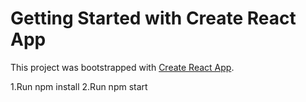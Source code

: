 

# Getting Started with Create React App

This project was bootstrapped with [Create React App](https://github.com/facebook/create-react-app).

1.Run npm install
2.Run npm start
